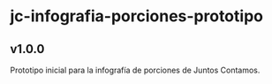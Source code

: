 # jc-infografia-porciones-prototipo

## v1.0.0

Prototipo inicial para la infografía de porciones de Juntos Contamos.